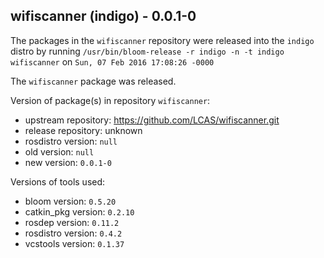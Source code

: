 ## wifiscanner (indigo) - 0.0.1-0

The packages in the `wifiscanner` repository were released into the `indigo` distro by running `/usr/bin/bloom-release -r indigo -n -t indigo wifiscanner` on `Sun, 07 Feb 2016 17:08:26 -0000`

The `wifiscanner` package was released.

Version of package(s) in repository `wifiscanner`:
- upstream repository: https://github.com/LCAS/wifiscanner.git
- release repository: unknown
- rosdistro version: `null`
- old version: `null`
- new version: `0.0.1-0`

Versions of tools used:
- bloom version: `0.5.20`
- catkin_pkg version: `0.2.10`
- rosdep version: `0.11.2`
- rosdistro version: `0.4.2`
- vcstools version: `0.1.37`



